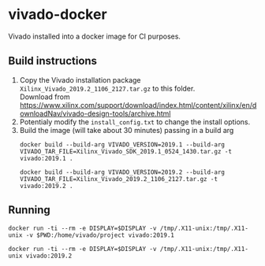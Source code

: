 # vivado-docker

Vivado installed into a docker image for CI purposes.

## Build instructions

1. Copy the Vivado installation package `Xilinx_Vivado_2019.2_1106_2127.tar.gz` to this folder.  
   Download from https://www.xilinx.com/support/download/index.html/content/xilinx/en/downloadNav/vivado-design-tools/archive.html
2. Potentialy modify the `install_config.txt` to change the install options.
3. Build the image (will take about 30 minutes) passing in a build arg
    ```shell
    docker build --build-arg VIVADO_VERSION=2019.1 --build-arg VIVADO_TAR_FILE=Xilinx_Vivado_SDK_2019.1_0524_1430.tar.gz -t vivado:2019.1 .
    ```
    ```shell
    docker build --build-arg VIVADO_VERSION=2019.2 --build-arg VIVADO_TAR_FILE=Xilinx_Vivado_2019.2_1106_2127.tar.gz -t vivado:2019.2 .
    ```


## Running

```shell
docker run -ti --rm -e DISPLAY=$DISPLAY -v /tmp/.X11-unix:/tmp/.X11-unix -v $PWD:/home/vivado/project vivado:2019.1
```
```shell
docker run -ti --rm -e DISPLAY=$DISPLAY -v /tmp/.X11-unix:/tmp/.X11-unix vivado:2019.2
```
